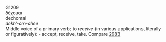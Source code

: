 <body>
  <p>G1209<br>  δέχομαι  <br> dechomai  <br><i>dekh‘-om-ahee </i><br>Middle voice of a primary verb; to <i>receive</i> (in various applications, literally or figuratively): - accept, receive, take. Compare <a href="g2983.htm">2983</a> <br></p>
 </body>